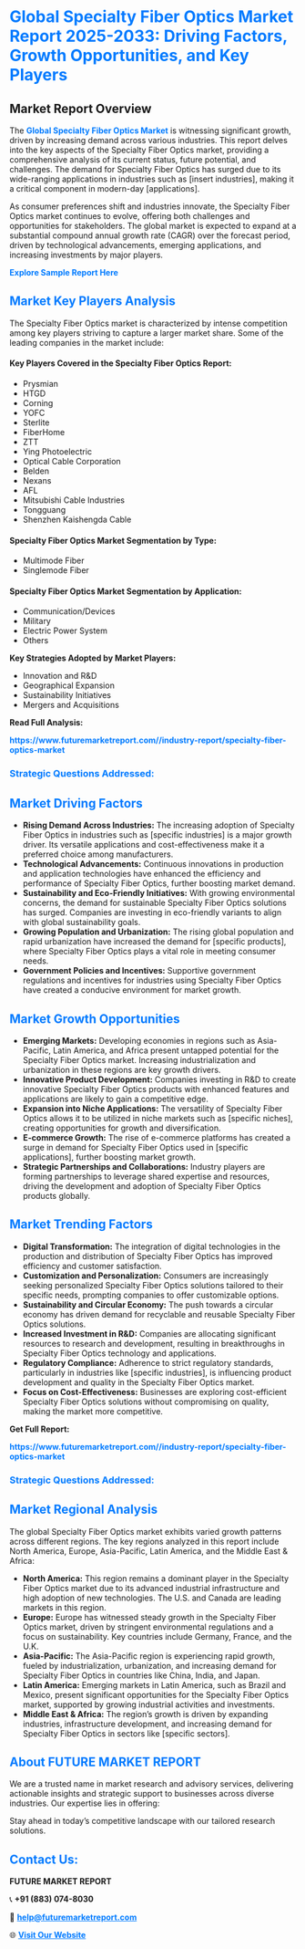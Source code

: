 <h1 style="color: #007BFF;">Global Specialty Fiber Optics Market Report 2025-2033: Driving Factors, Growth Opportunities, and Key Players</h1>

<section id="overview">
<h2>Market Report Overview</h2>
<p>The <a href="https://www.futuremarketreport.com//industry-report/specialty-fiber-optics-market" style="color: #007BFF; text-decoration: none;"><strong>Global Specialty Fiber Optics Market</strong></a> is witnessing significant growth, driven by increasing demand across various industries. This report delves into the key aspects of the Specialty Fiber Optics market, providing a comprehensive analysis of its current status, future potential, and challenges. The demand for Specialty Fiber Optics has surged due to its wide-ranging applications in industries such as [insert industries], making it a critical component in modern-day [applications].</p>
<p>As consumer preferences shift and industries innovate, the Specialty Fiber Optics market continues to evolve, offering both challenges and opportunities for stakeholders. The global market is expected to expand at a substantial compound annual growth rate (CAGR) over the forecast period, driven by technological advancements, emerging applications, and increasing investments by major players.</p>
</section>

<section id="overview">
<p><a href="https://www.futuremarketreport.com//request-sample/reportId=47149" style="color: #007BFF; text-decoration: none;"><strong>Explore Sample Report Here</strong></a></p>
</section>

<section id="key-players">
<h2 style="color: #007BFF;">Market Key Players Analysis</h2>
<p>The Specialty Fiber Optics market is characterized by intense competition among key players striving to capture a larger market share. Some of the leading companies in the market include:</p>
<h4>Key Players Covered in the Specialty Fiber Optics Report:</h4>
<ul><li>Prysmian</li><li>HTGD</li><li>Corning</li><li>YOFC</li><li>Sterlite</li><li>FiberHome</li><li>ZTT</li><li>Ying Photoelectric</li><li>Optical Cable Corporation</li><li>Belden</li><li>Nexans</li><li>AFL</li><li>Mitsubishi Cable Industries</li><li>Tongguang</li><li>Shenzhen Kaishengda Cable</li></ul>
<h4>Specialty Fiber Optics Market Segmentation by Type:</h4>
<ul><li>Multimode Fiber</li><li>Singlemode Fiber</li></ul>

<h4>Specialty Fiber Optics Market Segmentation by Application:</h4>
<ul><li>Communication/Devices</li><li>Military</li><li>Electric Power System</li><li>Others</li></ul>
<p><strong>Key Strategies Adopted by Market Players:</strong></p>
<ul>
<li>Innovation and R&D</li>
<li>Geographical Expansion</li>
<li>Sustainability Initiatives</li>
<li>Mergers and Acquisitions</li>
</ul>
</section>

<section>
<p><strong>Read Full Analysis: </strong></p><a href="https://www.futuremarketreport.com//industry-report/specialty-fiber-optics-market" style="color: #007BFF; text-decoration: none;"><strong>https://www.futuremarketreport.com//industry-report/specialty-fiber-optics-market</strong></a>
<h3 style="color: #007BFF;">Strategic Questions Addressed:</h3>
</section>

<section id="driving-factors">
<h2 style="color: #007BFF;">Market Driving Factors</h2>
<ul>
<li><strong>Rising Demand Across Industries:</strong> The increasing adoption of Specialty Fiber Optics in industries such as [specific industries] is a major growth driver. Its versatile applications and cost-effectiveness make it a preferred choice among manufacturers.</li>
<li><strong>Technological Advancements:</strong> Continuous innovations in production and application technologies have enhanced the efficiency and performance of Specialty Fiber Optics, further boosting market demand.</li>
<li><strong>Sustainability and Eco-Friendly Initiatives:</strong> With growing environmental concerns, the demand for sustainable Specialty Fiber Optics solutions has surged. Companies are investing in eco-friendly variants to align with global sustainability goals.</li>
<li><strong>Growing Population and Urbanization:</strong> The rising global population and rapid urbanization have increased the demand for [specific products], where Specialty Fiber Optics plays a vital role in meeting consumer needs.</li>
<li><strong>Government Policies and Incentives:</strong> Supportive government regulations and incentives for industries using Specialty Fiber Optics have created a conducive environment for market growth.</li>
</ul>
</section>

<section id="growth-opportunities">
<h2 style="color: #007BFF;">Market Growth Opportunities</h2>
<ul>
<li><strong>Emerging Markets:</strong> Developing economies in regions such as Asia-Pacific, Latin America, and Africa present untapped potential for the Specialty Fiber Optics market. Increasing industrialization and urbanization in these regions are key growth drivers.</li>
<li><strong>Innovative Product Development:</strong> Companies investing in R&D to create innovative Specialty Fiber Optics products with enhanced features and applications are likely to gain a competitive edge.</li>
<li><strong>Expansion into Niche Applications:</strong> The versatility of Specialty Fiber Optics allows it to be utilized in niche markets such as [specific niches], creating opportunities for growth and diversification.</li>
<li><strong>E-commerce Growth:</strong> The rise of e-commerce platforms has created a surge in demand for Specialty Fiber Optics used in [specific applications], further boosting market growth.</li>
<li><strong>Strategic Partnerships and Collaborations:</strong> Industry players are forming partnerships to leverage shared expertise and resources, driving the development and adoption of Specialty Fiber Optics products globally.</li>
</ul>
</section>

<section id="trending-factors">
<h2 style="color: #007BFF;">Market Trending Factors</h2>
<ul>
<li><strong>Digital Transformation:</strong> The integration of digital technologies in the production and distribution of Specialty Fiber Optics has improved efficiency and customer satisfaction.</li>
<li><strong>Customization and Personalization:</strong> Consumers are increasingly seeking personalized Specialty Fiber Optics solutions tailored to their specific needs, prompting companies to offer customizable options.</li>
<li><strong>Sustainability and Circular Economy:</strong> The push towards a circular economy has driven demand for recyclable and reusable Specialty Fiber Optics solutions.</li>
<li><strong>Increased Investment in R&D:</strong> Companies are allocating significant resources to research and development, resulting in breakthroughs in Specialty Fiber Optics technology and applications.</li>
<li><strong>Regulatory Compliance:</strong> Adherence to strict regulatory standards, particularly in industries like [specific industries], is influencing product development and quality in the Specialty Fiber Optics market.</li>
<li><strong>Focus on Cost-Effectiveness:</strong> Businesses are exploring cost-efficient Specialty Fiber Optics solutions without compromising on quality, making the market more competitive.</li>
</ul>
</section>

<section>
<p><strong>Get Full Report: </strong></p><a href="https://www.futuremarketreport.com//industry-report/specialty-fiber-optics-market" style="color: #007BFF; text-decoration: none;"><strong>https://www.futuremarketreport.com//industry-report/specialty-fiber-optics-market</strong></a>
<h3 style="color: #007BFF;">Strategic Questions Addressed:</h3>
</section>


<section id="regional-analysis">
<h2 style="color: #007BFF;">Market Regional Analysis</h2>
<p>The global Specialty Fiber Optics market exhibits varied growth patterns across different regions. The key regions analyzed in this report include North America, Europe, Asia-Pacific, Latin America, and the Middle East & Africa:</p>
<ul>
<li><strong>North America:</strong> This region remains a dominant player in the Specialty Fiber Optics market due to its advanced industrial infrastructure and high adoption of new technologies. The U.S. and Canada are leading markets in this region.</li>
<li><strong>Europe:</strong> Europe has witnessed steady growth in the Specialty Fiber Optics market, driven by stringent environmental regulations and a focus on sustainability. Key countries include Germany, France, and the U.K.</li>
<li><strong>Asia-Pacific:</strong> The Asia-Pacific region is experiencing rapid growth, fueled by industrialization, urbanization, and increasing demand for Specialty Fiber Optics in countries like China, India, and Japan.</li>
<li><strong>Latin America:</strong> Emerging markets in Latin America, such as Brazil and Mexico, present significant opportunities for the Specialty Fiber Optics market, supported by growing industrial activities and investments.</li>
<li><strong>Middle East & Africa:</strong> The region’s growth is driven by expanding industries, infrastructure development, and increasing demand for Specialty Fiber Optics in sectors like [specific sectors].</li>
</ul>
</section>

<footer>
<h2 style="color: #007BFF;">About FUTURE MARKET REPORT</h2>
<p>We are a trusted name in market research and advisory services, delivering actionable insights and strategic support to businesses across diverse industries. Our expertise lies in offering:</p>

<p>Stay ahead in today’s competitive landscape with our tailored research solutions.</p>

<h2 style="color: #007BFF;">Contact Us:</h2>
<p><strong>FUTURE MARKET REPORT</strong></p>
<p>📞 <strong>+91 (883) 074-8030</strong></p>
<p>📧 <strong><a href="mailto:help@futuremarketreport.com" style="color: #007BFF;">help@futuremarketreport.com</a></strong></p>
<p>🌐 <strong><a href="https://www.futuremarketreport.com/" style="color: #007BFF;">Visit Our Website</a></strong></p>
</footer>
